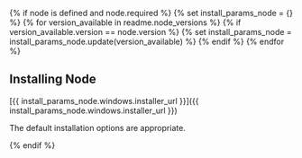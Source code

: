 {% if node is defined and node.required %}
{% set install_params_node = {} %}
{% for version_available in readme.node_versions %}
{% if version_available.version == node.version %}
{% set install_params_node = install_params_node.update(version_available) %}
{% endif %}
{% endfor %}
## Installing Node

[{{ install_params_node.windows.installer_url }}]({{ install_params_node.windows.installer_url }})

The default installation options are appropriate.

{% endif %}
